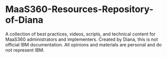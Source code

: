 # MaaS360-Resources-Repository-of-Diana
A collection of best practices, videos, scripts, and technical content for MaaS360 administrators and implementers. Created by Diana, this is not official IBM documentation. All opinions and materials are personal and do not represent IBM.

